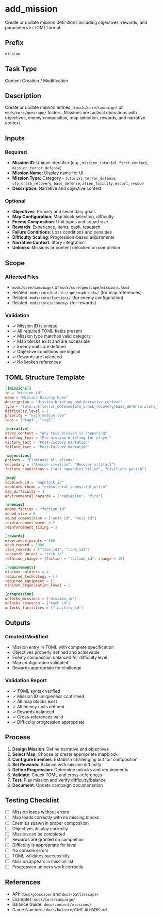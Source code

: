 # add_mission

Create or update mission definitions including objectives, rewards, and parameters in TOML format.

## Prefix
`mission_`

## Task Type
Content Creation / Modification

## Description
Create or update mission entries in `mods/core/campaign/` or `mods/core/geoscape/` folders. Missions are tactical operations with objectives, enemy composition, map selection, rewards, and narrative context.

## Inputs

### Required
- **Mission ID**: Unique identifier (e.g., `mission_tutorial_first_contact`, `mission_terror_defense`)
- **Mission Name**: Display name for UI
- **Mission Type**: Category - `tutorial`, `terror_defense`, `ufo_crash_recovery`, `base_defense`, `alien_facility`, `escort`, `rescue`
- **Description**: Narrative and objective context

### Optional
- **Objectives**: Primary and secondary goals
- **Map Configuration**: Map block selection, difficulty
- **Enemy Composition**: Unit types and squad size
- **Rewards**: Experience, items, cash, research
- **Failure Conditions**: Loss conditions and penalties
- **Difficulty Scaling**: Progression-based adjustments
- **Narrative Context**: Story integration
- **Unlocks**: Missions or content unlocked on completion

## Scope

### Affected Files
- `mods/core/campaign/` or `mods/core/geoscape/missions.toml`
- Related: `mods/core/battlescape/mapblocks/` (for map references)
- Related: `mods/core/factions/` (for enemy configuration)
- Related: `mods/core/economy/` (for rewards)

### Validation
- ✓ Mission ID is unique
- ✓ All required TOML fields present
- ✓ Mission type matches valid category
- ✓ Map blocks exist and are accessible
- ✓ Enemy units are defined
- ✓ Objective conditions are logical
- ✓ Rewards are balanced
- ✓ No broken references

## TOML Structure Template

```toml
[[missions]]
id = "mission_id"
name = "Mission Display Name"
description = "Mission briefing and narrative context"
type = "tutorial|terror_defense|ufo_crash_recovery|base_defense|alien_facility|escort|rescue"
difficulty_level = 1
priority = "high|medium|low"
tags = ["tag1", "tag2"]

[narrative]
story_context = "Why this mission is happening"
briefing_text = "Pre-mission briefing for player"
victory_text = "Post-victory narration"
failure_text = "Post-failure narration"

[objectives]
primary = "Eliminate all aliens"
secondary = ["Rescue civilian", "Recover artifact"]
failure_conditions = ["All squaddies killed", "Civilians perish"]

[map]
mapblock_id = "mapblock_id"
mapblock_theme = "urban|rural|industrial|alien"
map_difficulty = 1
environmental_hazards = ["radiation", "fire"]

[enemies]
enemy_faction = "faction_id"
squad_size = 6
squad_composition = ["unit_id", "unit_id"]
reinforcement_waves = 2
reinforcement_timing = 3

[rewards]
experience_points = 500
cash_reward = 5000
item_rewards = ["item_id1", "item_id2"]
research_unlock = "tech_id"
relation_change = {faction = "faction_id", change = 10}

[requirements]
minimum_soldiers = 4
required_technology = []
required_equipment = []
minimum_organization_level = 1

[progression]
unlocks_missions = ["mission_id"]
unlocks_research = ["tech_id"]
unlocks_facilities = ["facility_id"]
```

## Outputs

### Created/Modified
- Mission entry in TOML with complete specification
- Objectives properly defined and achievable
- Enemy composition balanced for difficulty level
- Map configuration validated
- Rewards appropriate for challenge

### Validation Report
- ✓ TOML syntax verified
- ✓ Mission ID uniqueness confirmed
- ✓ All map blocks exist
- ✓ All enemy units defined
- ✓ Rewards balanced
- ✓ Cross-references valid
- ✓ Difficulty progression appropriate

## Process

1. **Design Mission**: Define narrative and objectives
2. **Select Map**: Choose or create appropriate mapblock
3. **Configure Enemies**: Establish challenging but fair composition
4. **Set Rewards**: Balance with mission difficulty
5. **Define Progression**: Determine unlocks and requirements
6. **Validate**: Check TOML and cross-references
7. **Test**: Play mission and verify difficulty/balance
8. **Document**: Update campaign documentation

## Testing Checklist

- [ ] Mission loads without errors
- [ ] Map loads correctly with no missing blocks
- [ ] Enemies spawn in proper composition
- [ ] Objectives display correctly
- [ ] Mission can be completed
- [ ] Rewards are granted on completion
- [ ] Difficulty is appropriate for level
- [ ] No console errors
- [ ] TOML validates successfully
- [ ] Mission appears in mission list
- [ ] Progression unlocks work correctly

## References

- API: `docs/geoscape/` and `docs/battlescape/`
- Examples: `mods/core/campaign/`
- Balance Guide: `docs/content/missions/`
- Game Numbers: `docs/balance/GAME_NUMBERS.md`
